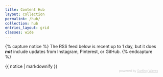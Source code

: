 ```yaml
---
title: Content Hub
layout: collection
permalink: /hub/
collection: hub
entries_layout: grid
classes: wide
---
```

{% capture notice %}
The RSS feed below is recent up to 1 day, but it does ***not*** include updates from Instagram, Pinterest, or GitHub.
{% endcapture %}
<div class="notice--info">{{ notice | markdownify }}</div>

<!-- start sw-rss-feed code --> 
<script type="text/javascript"> 
<!-- 
rssfeed_url = new Array(); 
rssfeed_url[0]="https://www.artstation.com/pandoramic.rss"; rssfeed_url[1]="https://backend.deviantart.com/rss.xml?type=deviation&q=by%3Apandoramic+sort%3Atime+meta%3Aall"; rssfeed_url[2]="https://rss.app/feeds/Jv937SI8PR97o2tw.xml"; rssfeed_url[3]="https://www.goodreads.com/user/updates_rss/144026969?key=2oiMl8t5J5krV_yw1v-uUP6ifYHZW0_HMPX2CJBDfZry6Pat";  
rssfeed_frame_width="100%"; 
rssfeed_frame_height="500"; 
rssfeed_scroll="off"; 
rssfeed_scroll_step="6"; 
rssfeed_scroll_bar="on"; 
rssfeed_target="_blank"; 
rssfeed_font_size="14"; 
rssfeed_font_face="Roboto"; 
rssfeed_border="on"; 
rssfeed_css_url=""; 
rssfeed_title="on"; 
rssfeed_title_name="Recent Updates from DeviantArt, ArtStation, Threadless, and Goodreads"; 
rssfeed_title_bgcolor="#262330"; 
rssfeed_title_color="#e9e9e9"; 
rssfeed_title_bgimage=""; 
rssfeed_footer="off"; 
rssfeed_footer_name="rss feed"; 
rssfeed_footer_bgcolor="#fff"; 
rssfeed_footer_color="#333"; 
rssfeed_footer_bgimage=""; 
rssfeed_item_title_length="75"; 
rssfeed_item_title_color="#e9e9e9"; 
rssfeed_item_bgcolor="443e57"; 
rssfeed_item_bgimage=""; 
rssfeed_item_border_bottom="off"; 
rssfeed_item_source_icon="on"; 
rssfeed_item_date="on"; 
rssfeed_item_description="on"; 
rssfeed_item_description_length="120"; 
rssfeed_item_description_color="#e9e9e9"; 
rssfeed_item_description_link_color="#9182ad"; 
rssfeed_item_description_tag="on"; 
rssfeed_no_items="0"; 
rssfeed_cache = "b5faefb41830b242c923d343cbd57ce9"; 
//--> 
</script> 
<script type="text/javascript" src="//feed.surfing-waves.com/js/rss-feed.js"></script> 
<!-- The link below helps keep this service FREE, and helps other people find the SW widget. Please be cool and keep it! Thanks. --> 
<div style="color:#ccc;font-size:10px; text-align:right; width:500px;">powered by <a href="https://surfing-waves.com" rel="noopener" target="_blank" style="color:#ccc;">Surfing Waves</a></div> 
<!-- end sw-rss-feed code -->


